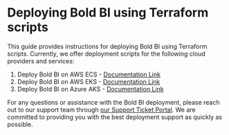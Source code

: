 # Deploying Bold BI using Terraform scripts

This guide provides instructions for deploying Bold BI using Terraform scripts. Currently, we offer deployment scripts for the following cloud providers and services:
 1. Deploy Bold BI on AWS ECS - [Documentation Link](./aws-ecs/README.md)
 2. Deploy Bold BI on AWS EKS - [Documentation Link](./aws-eks/README.md)
 3. Deploy Bold BI on Azure AKS - [Documentation Link](./azure-aks/README.md)

For any questions or assistance with the Bold BI deployment, please reach out to our support team through [our Support Ticket Portal](https://www.boldbi.com/support/). We are committed to providing you with the best deployment support as quickly as possible.